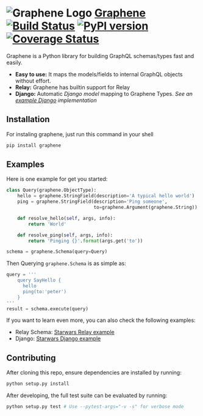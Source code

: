 # ![Graphene Logo](http://graphene-python.org/favicon.png) [Graphene](http://graphene-python.org) [![Build Status](https://travis-ci.org/graphql-python/graphene.svg?branch=master)](https://travis-ci.org/graphql-python/graphene) [![PyPI version](https://badge.fury.io/py/graphene.svg)](https://badge.fury.io/py/graphene) [![Coverage Status](https://coveralls.io/repos/graphql-python/graphene/badge.svg?branch=master&service=github)](https://coveralls.io/github/graphql-python/graphene?branch=master)


Graphene is a Python library for building GraphQL schemas/types fast and easily.
* **Easy to use:** It maps the models/fields to internal GraphQL objects without effort.
* **Relay:** Graphene has builtin support for Relay
* **Django:** Automatic *Django model* mapping to Graphene Types. *See an [example Django](http://github.com/graphql-python/swapi-graphene) implementation*


## Installation

For instaling graphene, just run this command in your shell

```bash
pip install graphene
```


## Examples

Here is one example for get you started:

```python
class Query(graphene.ObjectType):
    hello = graphene.StringField(description='A typical hello world')
    ping = graphene.StringField(description='Ping someone',
                                to=graphene.Argument(graphene.String))

    def resolve_hello(self, args, info):
        return 'World'

    def resolve_ping(self, args, info):
        return 'Pinging {}'.format(args.get('to'))

schema = graphene.Schema(query=Query)
```

Then Querying `graphene.Schema` is as simple as:

```python
query = '''
    query SayHello {
      hello
      ping(to:'peter')
    }
'''
result = schema.execute(query)
```

If you want to learn even more, you can also check the following examples:

* Relay Schema: [Starwars Relay example](tests/starwars_relay)
* Django: [Starwars Django example](tests/starwars_django)


## Contributing

After cloning this repo, ensure dependencies are installed by running:

```sh
python setup.py install
```

After developing, the full test suite can be evaluated by running:

```sh
python setup.py test # Use --pytest-args="-v -s" for verbose mode
```
